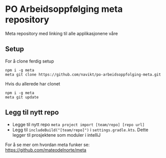 # PO Arbeidsoppfølging meta repository

Meta repository med linking til alle applikasjonene våre

## Setup
For å clone ferdig setup
```
npm i -g meta
meta git clone https://github.com/navikt/po-arbeidsoppfolging-meta.git
```
Hvis du allerede har clonet
```
npm i -g meta
meta git update
```

## Legg til nytt repo
* Legge til nytt repo `meta project import [team/repo] [repo url]`
* Legg til `includeBuild("[team/repo]")` i `settings.gradle.kts`. Dette legger til prosjektene som moduler i intelliJ


For å se mer om hvordan meta funker se: https://github.com/mateodelnorte/meta